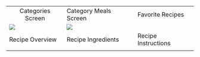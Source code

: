

<table>
  <tr>
     <td style="text-align:center;">Categories Screen</td>
     <td>Category Meals Screen</td>
     <td>Favorite Recipes</td>
  </tr>
  <tr>
    <td valign="top"><img src="https://user-images.githubusercontent.com/68613787/126674382-881a68f8-9bcb-490b-adbf-add55ecddef6.jpeg"></td>
    <td valign="top"><img src="https://user-images.githubusercontent.com/68613787/126674900-1824703c-3fd8-4417-bfbd-54f6e755a6a3.jpeg"></td>
    <td valign="top"><img src=""></td>
  </tr>
 
 
 
  <tr>
    <td>Recipe Overview</td>
    <td>Recipe Ingredients</td>
    <td>Recipe Instructions</td>
  </tr>
  
  <tr>
    <td valign="top"><img src=""></td>
    <td valign="top"><img src=""></td>
    <td valign="top"><img src=""></td>
  </tr>
 
 
 </table>
